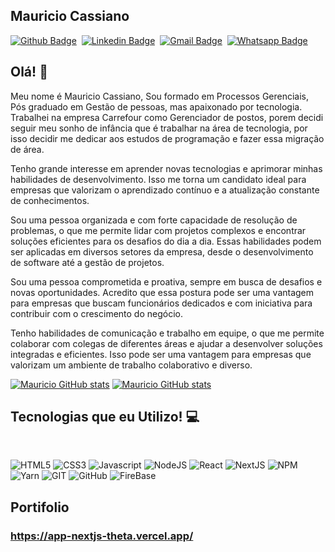 ## Mauricio Cassiano 

[![Github Badge](https://img.shields.io/badge/-Github-242A2D?style=flat&logo=Github&logoColor=white&link=https://github.com/mauricioc08)](https://github.com/mauricioc08)&nbsp;
[![Linkedin Badge](https://img.shields.io/badge/-LinkedIn-0077B5?style=flat&logo=Linkedin&logoColor=white&link=https://www.linkedin.com/in/mauricio-cassiano-4186b0164/)](https://www.linkedin.com/in/mauricio-cassiano-4186b0164/)&nbsp;
[![Gmail Badge](https://img.shields.io/badge/-Gmail-c5392a?style=flat&logo=Gmail&logoColor=white&link=mailto:mauricio.cassianosilva@gmail.com)](mailto:mauricio.cassianosilva@gmail.com)&nbsp;
[![Whatsapp Badge](https://img.shields.io/badge/-Whatsapp-2DB540?style=flat&labelColor=whatsapp&logo=whatsapp&logoColor=white&link=https://api.whatsapp.com/send?phone=5511945396825&text=Olá%20Mauicio!%20Vi%20seu%20perfil%20no%20Github%20e%20gostaria%20de%20entrar%20em%20contato%20com%20você)](https://api.whatsapp.com/send?phone=5511945396825&text=Olá%20Mauricio!%20Vi%20seu%20perfil%20no%20Github%20e%20gostaria%20de%20entrar%20em%20contato%20com%20você)&nbsp;

## Olá! 👋
Meu nome é Mauricio Cassiano, Sou formado em Processos Gerenciais, Pós graduado em Gestão de pessoas, mas apaixonado por tecnologia. Trabalhei na empresa Carrefour como Gerenciador de postos, porem decidi seguir meu sonho de infância que é trabalhar na área de tecnologia, por isso decidir me dedicar aos estudos de programação e fazer essa migração de área.

Tenho grande interesse em aprender novas tecnologias e aprimorar minhas habilidades de desenvolvimento. Isso me torna um candidato ideal para empresas que valorizam o aprendizado contínuo e a atualização constante de conhecimentos.

Sou uma pessoa organizada e com forte capacidade de resolução de problemas, o que me permite lidar com projetos complexos e encontrar soluções eficientes para os desafios do dia a dia. Essas habilidades podem ser aplicadas em diversos setores da empresa, desde o desenvolvimento de software até a gestão de projetos.

Sou uma pessoa comprometida e proativa, sempre em busca de desafios e novas oportunidades. Acredito que essa postura pode ser uma vantagem para empresas que buscam funcionários dedicados e com iniciativa para contribuir com o crescimento do negócio.

Tenho habilidades de comunicação e trabalho em equipe, o que me permite colaborar com colegas de diferentes áreas e ajudar a desenvolver soluções integradas e eficientes. Isso pode ser uma vantagem para empresas que valorizam um ambiente de trabalho colaborativo e diverso.


[![Mauricio GitHub stats](https://github-readme-stats.vercel.app/api?username=mauricioc08&include_all_commits=true&count_private=true&show_icons=true&theme=chartreuse-dark&hide_title=true&card_width=490)](https://github.com/mauricioc08)
[![Mauricio GitHub stats](https://github-readme-stats.vercel.app/api/top-langs?username=mauricioc08&include_all_commits=true&count_private=true&show_icons=true&theme=chartreuse-dark&layout=compact)](https://github.com/mauricioc08)

## Tecnologias que eu Utilizo! 💻 &nbsp;

  <br/>


<img alt="HTML5" src="https://img.shields.io/badge/-HTML5-E34F26?style=flat-square&logo=html5&logoColor=white" /> <img alt="CSS3" src="https://img.shields.io/badge/-CSS3-157286?style=flat-square&logo=css3&logoColor=white" /> <img alt="Javascript" src="https://img.shields.io/badge/-Javascript-F7DF1E?style=flat-square&logo=javascript&logoColor=white" /> <img alt="NodeJS" src="https://img.shields.io/badge/-NodeJS-43853d?style=flat-square&logo=nodedotjs&logoColor=white" /> <img alt="React" src="https://img.shields.io/badge/-React-45b8d8?style=flat-square&logo=react&logoColor=white" /> <img alt="NextJS" src="https://img.shields.io/badge/-NextJS-000000?style=flat-square&logo=nextdotjs&logoColor=white" /> <img alt="NPM" src="https://img.shields.io/badge/-NPM-CB3837?style=flat-square&logo=npm&logoColor=white" /> <img alt="Yarn" src="https://img.shields.io/badge/-Yarn-2C8EBB?style=flat-square&logo=yarn&logoColor=white" /> <img alt="GIT" src="https://img.shields.io/badge/-Git-F05032?style=flat-square&logo=git&logoColor=white" /> <img alt="GitHub" src="https://img.shields.io/badge/-GitHub-181717?style=flat-square&logo=github&logoColor=" /> <img alt="FireBase" src="https://img.shields.io/badge/-Firebase-F05032?style=flat-square&logo=firebase&logoColor=" />




## Portifolio

### https://app-nextjs-theta.vercel.app/

<br/><br/>



